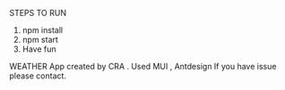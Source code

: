 STEPS TO RUN

1. npm install
2. npm start
3. Have fun


WEATHER App created by CRA . Used MUI , Antdesign  If you have issue please contact.